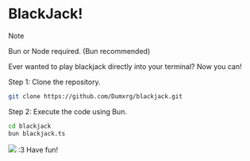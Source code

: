 # BlackJack!
> [!NOTE]
>  Bun or Node required. (Bun recommended)

Ever wanted to play blackjack directly into your terminal? Now you can! 

Step 1: Clone the repository.
```bash
git clone https://github.com/Dumxrg/blackjack.git
```

Step 2: Execute the code using Bun.
```bash
cd blackjack
bun blackjack.ts
```


<img src=https://i.postimg.cc/nz5PBMz0/bj.png>
:3 Have fun! 

